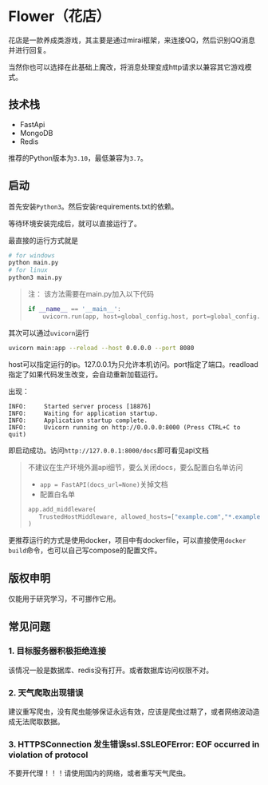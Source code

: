 # Flower（花店）

花店是一款养成类游戏，其主要是通过mirai框架，来连接QQ，然后识别QQ消息并进行回复。

当然你也可以选择在此基础上魔改，将消息处理变成http请求以兼容其它游戏模式。

## 技术栈

- FastApi
- MongoDB
- Redis

推荐的Python版本为`3.10`，最低兼容为`3.7`。

## 启动

首先安装`Python3`。然后安装requirements.txt的依赖。

等待环境安装完成后，就可以直接运行了。

最直接的运行方式就是

```bash
# for windows
python main.py
# for linux
python3 main.py
```

> 注： 该方法需要在main.py加入以下代码
> ```python
> if __name__ == '__main__':
>     uvicorn.run(app, host=global_config.host, port=global_config.port)
> ```

其次可以通过`uvicorn`运行

```bash
uvicorn main:app --reload --host 0.0.0.0 --port 8080
```

host可以指定运行的ip。127.0.0.1为只允许本机访问。port指定了端口。readload指定了如果代码发生改变，会自动重新加载运行。

出现：

```
INFO:     Started server process [18876]
INFO:     Waiting for application startup.
INFO:     Application startup complete.
INFO:     Uvicorn running on http://0.0.0.0:8000 (Press CTRL+C to quit)
```

即启动成功。访问`http://127.0.0.1:8000/docs`即可看见api文档

> 不建议在生产环境外漏api细节，要么关闭docs，要么配置白名单访问
> - `app = FastAPI(docs_url=None)`关掉文档
> - 配置白名单
> ```python
> app.add_middleware(
>    TrustedHostMiddleware, allowed_hosts=["example.com","*.example.com"] 
> )
> ```

更推荐运行的方式是使用docker，项目中有dockerfile，可以直接使用`docker build`命令，也可以自己写compose的配置文件。

## 版权申明

仅能用于研究学习，不可挪作它用。

## 常见问题

### 1. 目标服务器积极拒绝连接

该情况一般是数据库、redis没有打开。或者数据库访问权限不对。

### 2. 天气爬取出现错误

建议重写爬虫，没有爬虫能够保证永远有效，应该是爬虫过期了，或者网络波动造成无法爬取数据。

### 3. HTTPSConnection 发生错误ssl.SSLEOFError: EOF occurred in violation of protocol

不要开代理！！！请使用国内的网络，或者重写天气爬虫。
